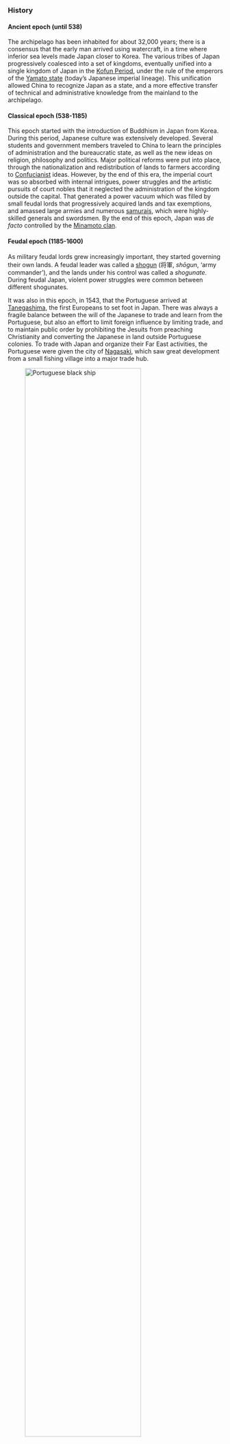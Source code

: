 
### History

#### Ancient epoch (until 538)

The archipelago has been inhabited for about 32,000 years; there is a consensus that the early man arrived using watercraft, in a time where inferior sea levels made Japan closer to Korea. The various tribes of Japan progressively coalesced into a set of kingdoms, eventually unified into a single kingdom of Japan in the [Kofun Period](https://en.wikipedia.org/wiki/Kofun_period), under the rule of the emperors of the [Yamato state](https://en.wikipedia.org/wiki/Yamato_period) (today’s Japanese imperial lineage). This unification allowed China to recognize Japan as a state, and a more effective transfer of technical and administrative knowledge from the mainland to the archipelago.

#### Classical epoch (538-1185)

This epoch started with the introduction of Buddhism in Japan from Korea. During this period, Japanese culture was extensively developed. Several students and government members traveled to China to learn the principles of administration and the bureaucratic state, as well as the new ideas on religion, philosophy and politics. Major political reforms were put into place, through the nationalization and redistribution of lands to farmers according to [Confucianist](https://en.wikipedia.org/wiki/Confucianism) ideas. However, by the end of this era, the imperial court was so absorbed with internal intrigues, power struggles and the artistic pursuits of court nobles that it neglected the administration of the kingdom outside the capital. That generated a power vacuum which was filled by small feudal lords that progressively acquired lands and tax exemptions, and amassed large armies and numerous [samurais](https://en.wikipedia.org/wiki/Samurai), which were highly-skilled generals and swordsmen. By the end of this epoch, Japan was *de facto* controlled by the [Minamoto clan](https://en.wikipedia.org/wiki/Minamoto_clan).

#### Feudal epoch (1185-1600)

As military feudal lords grew increasingly important, they started governing their own lands. A feudal leader was called a [shogun](https://en.wikipedia.org/wiki/Shogun) (将軍, *shōgun*, ‘army commander’), and the lands under his control was called a *shogunate*. During feudal Japan, violent power struggles were common between different shogunates.

It was also in this epoch, in 1543, that the Portuguese arrived at [Tanegashima](https://en.wikipedia.org/wiki/Tanegashima), the first Europeans to set foot in Japan. There was always a fragile balance between the will of the Japanese to trade and learn from the Portuguese, but also an effort to limit foreign influence by limiting trade, and to maintain public order by prohibiting the Jesuits from preaching Christianity and converting the Japanese in land outside Portuguese colonies. To trade with Japan and organize their Far East activities, the Portuguese were given the city of [Nagasaki](https://en.wikipedia.org/wiki/Nagasaki), which saw great development from a small fishing village into a major trade hub.

<div class="div-of-images">
    <figure>
        <img src="https://upload.wikimedia.org/wikipedia/commons/3/3f/Portuguese_Black_Ship_Namban.jpg" alt="Portuguese black ship" style="display: inline" width="80%">
        <figcaption>Portuguese <a href="https://en.wikipedia.org/wiki/Black_Ships">black ship</a> arriving at Japan, 16th century</figcaption>
    </figure>
</div>

The last period of this epoch was the [Sengoku period](https://en.wikipedia.org/wiki/Sengoku_period) (戦国時代, *Sengoku Jidai*, ‘Age of Warring States’), from 1467 to 1615, a period of intrigue, social upheaval and permanent civil war, which greatly benefited Portugal and Spain, since there was great interest by some shoguns to ally with, and learn from, the European powers.

By the end of this period, Japan was mostly reunited under two major shoguns, [Oda Nobunaga](https://en.wikipedia.org/wiki/Oda_Nobunaga) and [Toyotomi Hideyoshi](https://en.wikipedia.org/wiki/Toyotomi_Hideyoshi).

#### Early Modern epoch (1600-1868)

The early modern epoch starts with the unification of Japan under [Tokugawa Ieyasu](https://en.wikipedia.org/wiki/Tokugawa_Ieyasu), a former ally of [Toyotomi Hideyoshi](https://en.wikipedia.org/wiki/Toyotomi_Hideyoshi). This reunification brought a long period of peace and stability under strict control of the military government of the [Tokugawa shogunate](https://en.wikipedia.org/wiki/Tokugawa_shogunate), lasting for 268 years, where the Emperor had very limited powers. This epoch was also marked by the almost-complete isolation of Japan from the rest of the world, known as [Sakoku](https://en.wikipedia.org/wiki/Sakoku) (鎖国, ‘closed country’), with the objective of maintaining stability by severing all communications with China and the colonial powers, and thus avoid foreign meddling with Japanese affairs.

By the end of this period, the Tokugawa shogunate was becoming increasingly weaker, due to the inception of Western culture and science into Japan, as well as the [Perry Expedition](https://en.wikipedia.org/wiki/Perry_Expedition) (1853-1854), an American show of strength to force Japan into opening for trade with Western powers.

Seeing these events as a chance to restore supreme power to the Emperor, the imperial court allied with the Western powers to bring down the Tokugawa Shogunate. The imperial court fought and defeated the Tokugawa Shogunate using overwhelmingly superior technology in the [Boshin War](https://en.wikipedia.org/wiki/Boshin_War) (1868-1869), concluding the [Meiji Restoration](https://en.wikipedia.org/wiki/Meiji_Restoration) by returning effective power to the Emperor, and starting the [Meiji era](https://en.wikipedia.org/wiki/Meiji_(era)).

#### Modern epoch (1868-)

Japan saw a huge technical and economic progress in the [Meiji era](https://en.wikipedia.org/wiki/Meiji_(era)) (reigning period of [Emperor Meiji](https://en.wikipedia.org/wiki/Emperor_Meiji)). Until 1926, Japan adopted a fast and steady rate in implementing economic reforms, modernization and democratization. However, starting with [Emperor Hirohito](https://en.wikipedia.org/wiki/Hirohito), Japan saw the rise of extreme nationalism and Japanese imperialism, laying claims and invading Korea, China and several other overseas dominions, giving the conquered peoples the worst treatments. These attitudes caused a series of events that eventually led Japan to join the Axis during [World War 2](https://en.wikipedia.org/wiki/World_War_II). The participation of Japan in WW2 was ended by the infamous [atomic bombings of Hiroshima and Nagasaki](https://en.wikipedia.org/wiki/Atomic_bombings_of_Hiroshima_and_Nagasaki).

Strangely it did not even come to my mind the idea of asking about recent Japanese history during my stay (possibly because the Japanese society has evolved to hide that chapter under the carpet); however, and although I know very well I would probably hurt whoever I was talking to, I regret not asking an actual Japanese person about it, which would certainly be in a privileged position to explain what happened and why under a different perspective.

After the war, Japan experienced the well-known [economic miracle](https://en.wikipedia.org/wiki/Japanese_economic_miracle) until the 1990s, boosted by a huge, rapidly increasing, educated workforce and a strong will to resurrect the Japanese economy in the aftermath of WW2, with the help of the United States. Japan rapidly became a center of technology, exporting mostly home appliances and robots.
